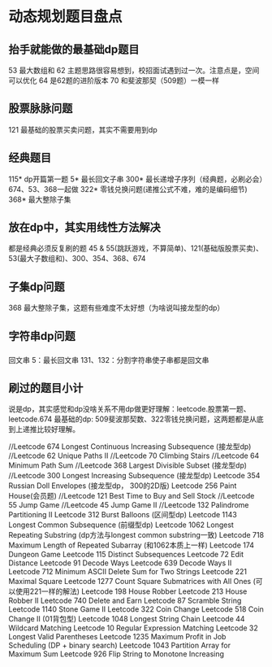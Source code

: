# 动态规划题目盘点

## 抬手就能做的最基础dp题目
53 最大数组和
62 主题思路很容易想到，校招面试遇到过一次。注意点是，空间可以优化
64 是62题的进阶版本
70 和斐波那契（509题）一模一样

## 股票脉脉问题
121 最基础的股票买卖问题，其实不需要用到dp

## 经典题目
115* dp开篇第一题
5*   最长回文子串
300* 最长递增子序列（经典题，必刷必会）674、53、368一起做
322* 零钱兑换问题(递推公式不难，难的是编码细节)
368* 最大整除子集

## 放在dp中，其实用线性方法解决
都是经典必须反复刷的题
45 & 55(跳跃游戏，不算简单)、121(基础版股票买卖)、53(最大子数组和)、300、354、368、674

## 子集dp问题
368 最大整除子集，这题有些难度不太好想（为啥说叫接龙型的dp）

## 字符串dp问题

###
回文串 5：最长回文串 131、132：分割字符串使子串都是回文串

## 刷过的题目小计

说是dp，其实感觉和dp没啥关系不用dp做更好理解：leetcode.股票第一题、leetcode.674
最基础的dp: 509斐波那契数、322零钱兑换问题，这两题都是从底到上递推比较好理解。

//Leetcode 674 Longest Continuous Increasing Subsequence (接龙型dp)
//Leetcode 62 Unique Paths II
//Leetcode 70 Climbing Stairs
//Leetcode 64 Minimum Path Sum
//Leetcode 368 Largest Divisible Subset (接龙型dp)
//Leetcode 300 Longest Increasing Subsequence (接龙型dp)
Leetcode 354 Russian Doll Envelopes (接龙型dp， 300的2D版)
Leetcode 256 Paint House(会员题)
//Leetcode 121 Best Time to Buy and Sell Stock
//Leetcode 55 Jump Game
//Leetcode 45 Jump Game II
//Leetcode 132 Palindrome Partitioning II
Leetcode 312 Burst Balloons (区间型dp)
Leetcode 1143 Longest Common Subsequence (前缀型dp)
Leetcode 1062 Longest Repeating Substring (dp方法与longest common substring一致)
Leetcode 718 Maximum Length of Repeated Subarray (和1062本质上一样)
Leetcode 174 Dungeon Game
Leetcode 115 Distinct Subsequences
Leetcode 72 Edit Distance
Leetcode 91 Decode Ways
Leetcode 639 Decode Ways II
Leetcode 712 Minimum ASCII Delete Sum for Two Strings
Leetcode 221 Maximal Square
Leetcode 1277 Count Square Submatrices with All Ones (可以使用221一样的解法)
Leetcode 198 House Robber
Leetcode 213 House Robber II
Leetcode 740 Delete and Earn
Leetcode 87 Scramble String
Leetcode 1140 Stone Game II
Leetcode 322 Coin Change
Leetcode 518 Coin Change II (01背包型)
Leetcode 1048 Longest String Chain
Leetcode 44 Wildcard Matching
Leetcode 10 Regular Expression Matching
Leetcode 32 Longest Valid Parentheses
Leetcode 1235 Maximum Profit in Job Scheduling (DP + binary search)
Leetcode 1043 Partition Array for Maximum Sum
Leetcode 926 Flip String to Monotone Increasing